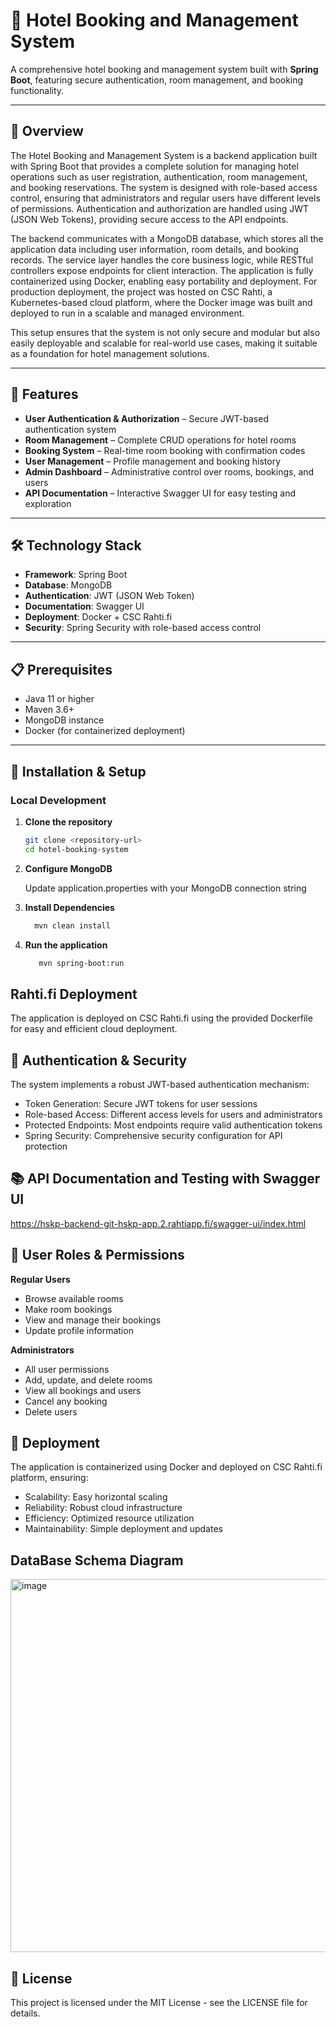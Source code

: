 # 🏨 Hotel Booking and Management System

A comprehensive hotel booking and management system built with **Spring Boot**, featuring secure authentication, room management, and booking functionality.

---

## 📖 Overview
The Hotel Booking and Management System is a backend application built with Spring Boot that provides a complete solution for managing hotel operations such as user registration, authentication, room management, and booking reservations. The system is designed with role-based access control, ensuring that administrators and regular users have different levels of permissions. Authentication and authorization are handled using JWT (JSON Web Tokens), providing secure access to the API endpoints.

The backend communicates with a MongoDB database, which stores all the application data including user information, room details, and booking records. The service layer handles the core business logic, while RESTful controllers expose endpoints for client interaction. The application is fully containerized using Docker, enabling easy portability and deployment. For production deployment, the project was hosted on CSC Rahti, a Kubernetes-based cloud platform, where the Docker image was built and deployed to run in a scalable and managed environment.

This setup ensures that the system is not only secure and modular but also easily deployable and scalable for real-world use cases, making it suitable as a foundation for hotel management solutions.

---

## 🚀 Features
- **User Authentication & Authorization** – Secure JWT-based authentication system  
- **Room Management** – Complete CRUD operations for hotel rooms  
- **Booking System** – Real-time room booking with confirmation codes  
- **User Management** – Profile management and booking history  
- **Admin Dashboard** – Administrative control over rooms, bookings, and users  
- **API Documentation** – Interactive Swagger UI for easy testing and exploration  

---

## 🛠️ Technology Stack
- **Framework**: Spring Boot  
- **Database**: MongoDB  
- **Authentication**: JWT (JSON Web Token)  
- **Documentation**: Swagger UI  
- **Deployment**: Docker + CSC Rahti.fi  
- **Security**: Spring Security with role-based access control  

---

## 📋 Prerequisites
- Java 11 or higher  
- Maven 3.6+  
- MongoDB instance  
- Docker (for containerized deployment)  

---

## 🔧 Installation & Setup

### Local Development

1. **Clone the repository**
   ```bash
   git clone <repository-url>
   cd hotel-booking-system

2. **Configure MongoDB**

    Update application.properties with your MongoDB connection string

3. **Install Dependencies**
    ```bash
      mvn clean install

4. **Run the application**
    ```bash
       mvn spring-boot:run

## Rahti.fi Deployment
The application is deployed on CSC Rahti.fi using the provided Dockerfile for easy and efficient cloud deployment.

## 🔐 Authentication & Security
The system implements a robust JWT-based authentication mechanism:

- Token Generation: Secure JWT tokens for user sessions
- Role-based Access: Different access levels for users and administrators
- Protected Endpoints: Most endpoints require valid authentication tokens
- Spring Security: Comprehensive security configuration for API protection

## 📚 API Documentation and Testing with Swagger UI
   https://hskp-backend-git-hskp-app.2.rahtiapp.fi/swagger-ui/index.html

 ## 🎯 User Roles & Permissions
**Regular Users**

 - Browse available rooms
 - Make room bookings
 - View and manage their bookings
 - Update profile information

**Administrators**

  - All user permissions
 - Add, update, and delete rooms
 - View all bookings and users
 - Cancel any booking
 - Delete users

## 🚀 Deployment
 The application is containerized using Docker and deployed on CSC Rahti.fi platform, ensuring:

- Scalability: Easy horizontal scaling
- Reliability: Robust cloud infrastructure
- Efficiency: Optimized resource utilization
- Maintainability: Simple deployment and updates

## DataBase Schema Diagram 
<img width="563" height="597" alt="image" src="https://github.com/user-attachments/assets/b4989d57-af1a-4b5e-b310-25d86e1f0b36" />

## 📄 License
This project is licensed under the MIT License - see the LICENSE file for details.

   
   
